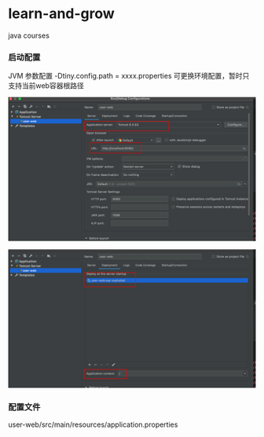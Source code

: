 # learn-and-grow
java courses

### 启动配置

JVM 参数配置 -Dtiny.config.path = xxxx.properties 可更换环境配置，暂时只支持当前web容器根路径

![image-20210302230056467](./启动.png)

![image-20210302230141707](./启动2.png)

### 配置文件

user-web/src/main/resources/application.properties